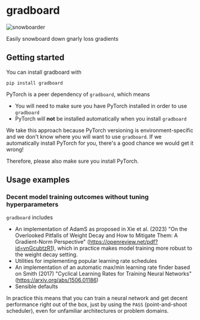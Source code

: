 # gradboard
![snowboarder](snowboarder.png "Image of a snowboarder")

Easily snowboard down gnarly loss gradients

## Getting started

You can install gradboard with

```
pip install gradboard
```

PyTorch is a peer dependency of `gradboard`, which means
  * You will need to make sure you have PyTorch installed in order to use `gradboard`
  * PyTorch will **not** be installed automatically when you install `gradboard`

We take this approach because PyTorch versioning is environment-specific and
    we don't know where you will want to use `gradboard`. If we automatically install
    PyTorch for you, there's a good chance we would get it wrong!

Therefore, please also make sure you install PyTorch.

## Usage examples

### Decent model training outcomes without tuning hyperparameters

`gradboard` includes

  * An implementation of AdamS as proposed in Xie et al. (2023) "On the Overlooked
        Pitfalls of Weight Decay and How to Mitigate Them: A Gradient-Norm
        Perspective" (https://openreview.net/pdf?id=vnGcubtzR1), which in practice
        makes model training more robust to the weight decay setting.
  * Utilities for implementing popular learning rate schedules
  * An implementation of an automatic max/min learning rate finder based on Smith
        (2017) "Cyclical Learning Rates for Training Neural Networks"
        (https://arxiv.org/abs/1506.01186)
  * Sensible defaults

In practice this means that you can train a neural network and get decent performance
    right out of the box, just by using the `PASS` (point-and-shoot scheduler), even
    for unfamiliar architectures or problem domains.



